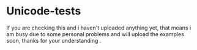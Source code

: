 # Unicode-tests
If you are checking this and i haven't uploaded anything yet, that means i am busy due to some personal problems and will upload the examples soon, thanks for your understanding .
